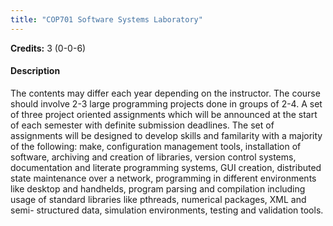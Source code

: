 ```yaml
---
title: "COP701 Software Systems Laboratory"
---
```

**Credits:** 3 (0-0-6)

#### Description
The contents may differ each year depending on the instructor. The course should involve 2-3 large programming projects done in groups of 2-4. A set of three project oriented assignments which will be announced at the start of each semester with definite submission deadlines. The set of assignments will be designed to develop skills and familarity with a majority of the following: make, configuration management tools, installation of software, archiving and creation of libraries, version control systems, documentation and literate programming systems, GUI creation, distributed state maintenance over a network, programming in different environments like desktop and handhelds, program parsing and compilation including usage of standard libraries like pthreads, numerical packages, XML and semi- structured data, simulation environments, testing and validation tools.